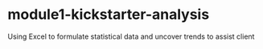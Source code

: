 # module1-kickstarter-analysis
Using Excel to formulate statistical data and uncover trends to assist client
